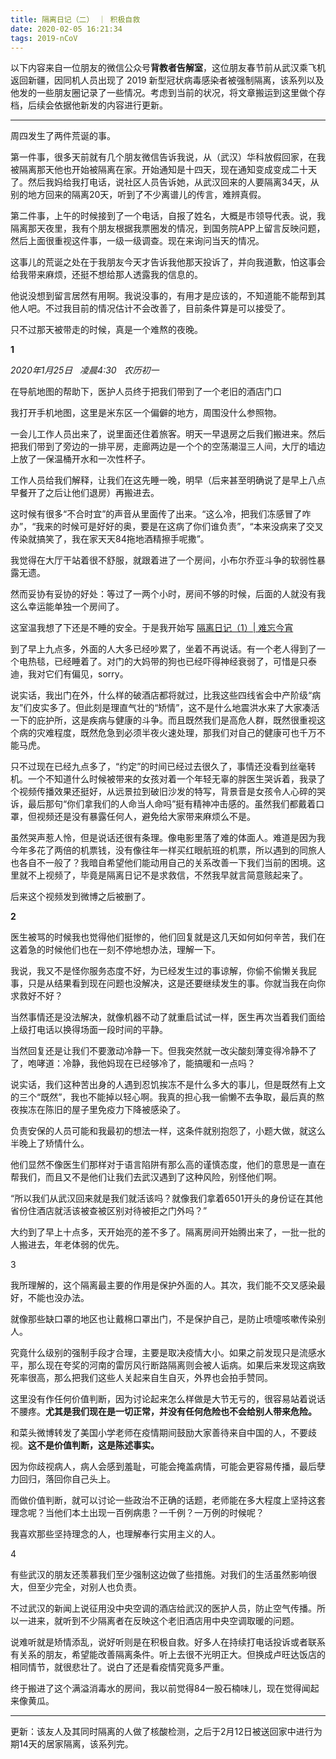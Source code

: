 ```yaml
---
title: 隔离日记（二） ｜ 积极自救
date: 2020-02-05 16:21:34
tags: 2019-nCoV
---
```


以下内容来自一位朋友的微信公众号**背教者告解室**，这位朋友春节前从武汉乘飞机返回新疆，因同机人员出现了 2019 新型冠状病毒感染者被强制隔离，该系列以及他发的一些朋友圈记录了一些情况。考虑到当前的状况，将文章搬运到这里做个存档，后续会依据他新发的内容进行更新。

---
周四发生了两件荒诞的事。

第一件事，很多天前就有几个朋友微信告诉我说，从（武汉）华科放假回家，在我被隔离那天他也开始被隔离在家。开始通知是十四天，现在通知变成变成二十天了。然后我妈给我打电话，说社区人员告诉她，从武汉回来的人要隔离34天，从别的地方回来的隔离20天，听到了不少离谱儿的传言，难辨真假。

第二件事，上午的时候接到了一个电话，自报了姓名，大概是市领导代表。说，我隔离那天夜里，我有个朋友根据我票圈发的情况，到国务院APP上留言反映问题，然后上面很重视这件事，一级一级调查。现在来询问当天的情况。

这事儿的荒诞之处在于我朋友今天才告诉我他那天投诉了，并向我道歉，怕这事会给我带来麻烦，还挺不想给那人透露我的信息的。

他说没想到留言居然有用啊。我说没事的，有用才是应该的，不知道能不能帮到其他人吧。不过我目前的情况估计不会改善了，目前条件算是可以接受了。

只不过那天被带走的时候，真是一个难熬的夜晚。

**1**

_2020年1月25日   凌晨4:30   农历初一_

在导航地图的帮助下，医护人员终于把我们带到了一个老旧的酒店门口

我打开手机地图，这里是米东区一个偏僻的地方，周围没什么参照物。

一会儿工作人员出来了，说里面还住着旅客。明天一早退房之后我们搬进来。然后把我们带到了旁边的一排平房，走廊两边是一个个的空荡潮湿三人间，大厅的墙边上放了一保温桶开水和一次性杯子。

工作人员给我们解释，让我们在这先睡一晚，明早（后来甚至明确说了是早上八点早餐开了之后让他们退房）再搬进去。

这时候有很多“不合时宜”的声音从里面传了出来。“这么冷，把我们冻感冒了咋办”，“我来的时候可是好好的奥，要是在这病了你们谁负责”，“本来没病来了交叉传染就搞笑了，我在家天天84拖地酒精擦手呢撒”。

我觉得在大厅干站着很不舒服，就跟着进了一个房间，小布尔乔亚斗争的软弱性暴露无遗。

然而妥协有妥协的好处：等过了一两个小时，房间不够的时候，后面的人就没有我这么幸运能单独一个房间了。

这室温我想了下还是不睡的安全。于是我开始写 [隔离日记（1）| 难忘今宵](http://mp.weixin.qq.com/s?__biz=MzI4NTY2ODQ3MQ==&mid=2247484515&idx=1&sn=eef97a072ff977f9d52f83af4a2dd1c1&chksm=ebe9e17bdc9e686db0d00fcfac20590f13a2bf8a500a4bf359307a0f5cc38466129cf89a552b&scene=21#wechat_redirect) 

到了早上九点多，外面的人大多已经吵累了，坐着不再说话。有一个老人得到了一个电热毯，已经睡着了。对门的大妈带的狗也已经吓得神经衰弱了，可惜是只泰迪，我对它们有偏见，sorry。

说实话，我出门在外，什么样的破酒店都将就过，比我这些四线省会中产阶级“病友”们皮实多了。但此刻是理直气壮的“矫情”，这不是什么地震洪水来了大家凑活一下的庇护所，这是疾病与健康的斗争。而且既然我们是高危人群，既然很重视这个病的灾难程度，既然危急到必须半夜火速处理，那我们对自己的健康可也千万不能马虎。

只不过现在已经九点多了，“约定”的时间已经过去很久了，事情还没看到丝毫转机。一个不知道什么时候被带来的女孩对着一个年轻无辜的胖医生哭诉着，我录了个视频传播效果还挺好，从远景拉到破旧沙发的特写，背景音是女孩令人心碎的哭诉，最后那句“你们拿我们的人命当人命吗”挺有精神冲击感的。虽然我们都戴着口罩，但视频还是没有暴露任何人，避免给大家带来麻烦么不是。

虽然哭声惹人怜，但是说话还很有条理。像电影里落了难的体面人。难道是因为我今年多花了两倍的机票钱，没有像往年一样买红眼航班的机票，所以遇到的同旅人也各自不一般了？我暗自希望他们能动用自己的关系改善一下我们当前的困境。这里就不上视频了，毕竟是隔离日记不是求救信，不然我早就言简意赅起来了。

后来这个视频发到微博之后被删了。

**2**

医生被骂的时候我也觉得他们挺惨的，他们回复就是这几天如何如何辛苦，我们在这着急的时候他们也在一刻不停地想办法，理解一下。

我说，我又不是怪你服务态度不好，为已经发生过的事谅解，你偷不偷懒关我屁事，只是从结果看到现在问题也没解决，这是还要继续发生的事。你就当我在向你求救好不好？

当然事情还是没法解决，就像机器不动了就重启试试一样，医生再次当着我们面给上级打电话以换得场面一段时间的平静。

当然回复还是让我们不要激动冷静一下。但我突然就一改尖酸刻薄变得冷静不了了，咆哮道：冷静，我他妈现在已经够冷了，能搞暖和一点吗？

说实话，我们这种苦出身的人遇到忍饥挨冻不是什么多大的事儿，但是既然有上文的三个“既然”，我也不能掉以轻心啊。我真的担心我一偷懒不去争取，最后真的熬夜挨冻在陈旧的屋子里免疫力下降被感染了。

负责安保的人员可能和我最初的想法一样，这条件就别抱怨了，小题大做，就这么半晚上了矫情什么。

他们显然不像医生们那样对于语言陷阱有那么高的谨慎态度，他们的意思是一直在帮我们，而且又不是他们让我们去武汉遇到了这种风险，别怪他们啊。

“所以我们从武汉回来就是我们就活该吗？就像我们拿着6501开头的身份证在其他省份住酒店就活该被查被区别对待被拒之门外吗？”

大约到了早上十点多，天开始亮的差不多了。隔离房间开始腾出来了，一批一批的人搬进去，年老体弱的优先。

3

我所理解的，这个隔离最主要的作用是保护外面的人。其次，我们能不交叉感染最好，不能也没办法。

就像那些缺口罩的地区也让戴棉口罩出门，不是保护自己，是防止喷嚏咳嗽传染别人。

究竟什么级别的强制手段才合理，主要是取决疫情大小。如果之前发现只是流感水平，那么现在夸奖的河南的雷厉风行断路隔离则会被人诟病。如果后来发现这病致死率很高，那么把我们这些人关起来自生自灭，外界也会拍手赞同。

这里没有作任何价值判断，因为讨论起来怎么样做是大节无亏的，很容易站着说话不腰疼。**尤其是我们现在是一切正常，并没有任何危险也不会给别人带来危险。**

和菜头微博转发了美国小学老师在疫情期间鼓励大家善待来自中国的人，不要歧视。**这不是价值判断，这是陈述事实。**

因为你歧视病人，病人会感到羞耻，可能会掩盖病情，可能会更容易传播，最后孽力回归，落回你自己头上。

而做价值判断，就可以讨论一些政治不正确的话题，老师能在多大程度上坚持这套理念呢？当他们本土出现一百例病患？一千例？一万例的时候呢？

我喜欢那些坚持理念的人，也理解奉行实用主义的人。

4

有些武汉的朋友还羡慕我们至少强制这边做了些措施。对我们的生活虽然影响很大，但至少完全，对别人也负责。

不过武汉的新闻上说征用没中央空调的酒店给武汉的医护人员，防止空气传播。所以一进来，就听到不少隔离者在反映这个老旧酒店用中央空调取暖的问题。

说难听就是矫情添乱，说好听则是在积极自救。好多人在持续打电话投诉或者联系有关系的朋友，希望能改善隔离条件。听上去很不光明正大。但换成卢旺达饭店的相同情节，就很悲壮了。说白了还是看疫情究竟多严重。

终于搬进了这个满溢消毒水的房间，我以前觉得84一股石楠味儿，现在觉得闻起来像黄瓜。

---

更新：该友人及其同时隔离的人做了核酸检测，之后于2月12日被送回家中进行为期14天的居家隔离，该系列完。